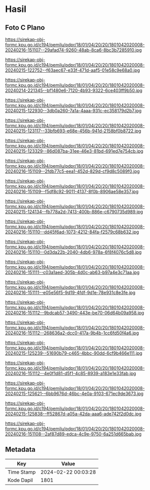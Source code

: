 # Hasil

## Foto C Plano

https://sirekap-obj-formc.kpu.go.id/c194/pemilu/pdpr/18/01/04/20/20/1801042020008-20240216-151107--29afad74-9260-48ab-8ca6-8bc3b7285910.jpg

https://sirekap-obj-formc.kpu.go.id/c194/pemilu/pdpr/18/01/04/20/20/1801042020008-20240215-122752--f63aec67-e33f-471d-aaf5-01e58c9e68a0.jpg

https://sirekap-obj-formc.kpu.go.id/c194/pemilu/pdpr/18/01/04/20/20/1801042020008-20240214-221345--bf1480e6-7120-4b93-9322-6ce403ff9b50.jpg

https://sirekap-obj-formc.kpu.go.id/c194/pemilu/pdpr/18/01/04/20/20/1801042020008-20240215-122930--3db0a260-7a1a-4aaa-931c-ec358179d2b7.jpg

https://sirekap-obj-formc.kpu.go.id/c194/pemilu/pdpr/18/01/04/20/20/1801042020008-20240215-123117--33bfb693-e68e-456b-941d-2158bf0b8722.jpg

https://sirekap-obj-formc.kpu.go.id/c194/pemilu/pdpr/18/01/04/20/20/1801042020008-20240215-123329--86d087ba-31ee-46e3-81bd-691ed7e754cb.jpg

https://sirekap-obj-formc.kpu.go.id/c194/pemilu/pdpr/18/01/04/20/20/1801042020008-20240216-151109--2fdb77c5-eea1-452d-829d-cf9d8c5089f0.jpg

https://sirekap-obj-formc.kpu.go.id/c194/pemilu/pdpr/18/01/04/20/20/1801042020008-20240216-151109--f5df8c92-9011-4137-8f0b-8906ae58e357.jpg

https://sirekap-obj-formc.kpu.go.id/c194/pemilu/pdpr/18/01/04/20/20/1801042020008-20240215-124134--fb778a2d-7413-400b-886e-c6790735d989.jpg

https://sirekap-obj-formc.kpu.go.id/c194/pemilu/pdpr/18/01/04/20/20/1801042020008-20240216-151110--dd45f6ad-1073-4212-84fa-f2579c68b632.jpg

https://sirekap-obj-formc.kpu.go.id/c194/pemilu/pdpr/18/01/04/20/20/1801042020008-20240216-151110--0d3da22b-2040-4db6-978a-6f8f4076c5d8.jpg

https://sirekap-obj-formc.kpu.go.id/c194/pemilu/pdpr/18/01/04/20/20/1801042020008-20240216-151111--c03a1aed-305b-4d0c-ab63-b97a4e3c71aa.jpg

https://sirekap-obj-formc.kpu.go.id/c194/pemilu/pdpr/18/01/04/20/20/1801042020008-20240216-151111--e05e56f5-9d19-4fdf-9d1e-78e931c8e3fe.jpg

https://sirekap-obj-formc.kpu.go.id/c194/pemilu/pdpr/18/01/04/20/20/1801042020008-20240216-151112--9bdcab57-3490-443e-be70-06d64b09a958.jpg

https://sirekap-obj-formc.kpu.go.id/c194/pemilu/pdpr/18/01/04/20/20/1801042020008-20240216-151112--268636a2-dcc0-417a-9b4b-1cc6fd50f4a6.jpg

https://sirekap-obj-formc.kpu.go.id/c194/pemilu/pdpr/18/01/04/20/20/1801042020008-20240215-125239--51690b79-c465-4bbc-90dd-6cf9b466e111.jpg

https://sirekap-obj-formc.kpu.go.id/c194/pemilu/pdpr/18/01/04/20/20/1801042020008-20240216-151112--4e0f1d81-d5f1-4c85-8939-a183e1e33fab.jpg

https://sirekap-obj-formc.kpu.go.id/c194/pemilu/pdpr/18/01/04/20/20/1801042020008-20240215-125621--6bb9676d-46bc-4e0a-9103-671ec9de3673.jpg

https://sirekap-obj-formc.kpu.go.id/c194/pemilu/pdpr/18/01/04/20/20/1801042020008-20240215-125838--ff52867d-a05a-42da-aaa6-ade742f2d0dc.jpg

https://sirekap-obj-formc.kpu.go.id/c194/pemilu/pdpr/18/01/04/20/20/1801042020008-20240216-151108--2af87d89-edca-4c9e-9750-6a251d665bab.jpg


## Metadata

| Key        | Value               |
| ---------- | ------------------- |
| Time Stamp | 2024-02-22 00:03:28 |
| Kode Dapil | 1801                |



